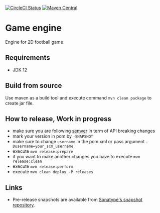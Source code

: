 [![CircleCI Status](https://circleci.com/gh/lipinskipawel/game-engine.svg?style=shield&circle-token=:circle-token)](https://circleci.com/gh/lipinskipawel/game-engine)
[![Maven Central](https://maven-badges.herokuapp.com/maven-central/com.github.lipinskipawel/game-engine/badge.svg)](https://maven-badges.herokuapp.com/maven-central/com.github.lipinskipawel/game-engine)

# Game engine
Engine for 2D football game

## Requirements
 - JDK 12
 
## Build from source
Use maven as a build tool and execute command `mvn clean package` to create jar file.

## How to release, Work in progress
 - make sure you are following [semver](https://semver.org) in term of API breaking changes
 - mark your version in pom by `-SNAPSHOT`
 - make sure to change `username` in the pom.xml or pass argument `-Dusername=your_scm_username`
 - execute `mvn release:prepare`
 - if you want to make another changes you have to execute `mvn release:clean`
 - execute `mvn release:perform`
 - execute `mvn clean deploy -P releases`
 
## Links
 - Pre-release snapshots are available from [Sonatype's snapshot repository](https://oss.sonatype.org/content/repositories/snapshots/com/github/lipinskipawel/game-engine/). 
